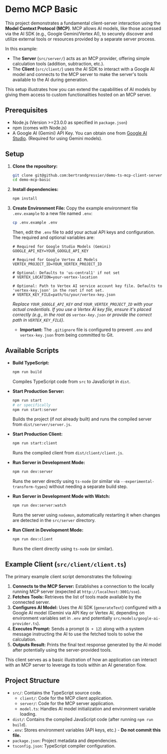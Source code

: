 # Demo MCP Basic

This project demonstrates a fundamental client-server interaction using the **Model Context Protocol (MCP)**. MCP allows AI models, like those accessed via the AI SDK (e.g., Google Gemini/Vertex AI), to securely discover and utilize external tools or resources provided by a separate server process.

In this example:

- The **Server** (`src/server/`) acts as an MCP provider, offering simple calculation tools (addition, subtraction, etc.).
- The **Client** (`src/client/`) uses the AI SDK to interact with a Google AI model and connects to the MCP server to make the server's tools available to the AI during generation.

This setup illustrates how you can extend the capabilities of AI models by giving them access to custom functionalities hosted on an MCP server.

## Prerequisites

- Node.js (Version >=23.0.0 as specified in `package.json`)
- npm (comes with Node.js)
- A Google AI (Gemini) API Key. You can obtain one from [Google AI Studio](https://aistudio.google.com/). (Required for using Gemini models).

## Setup

1.  **Clone the repository:**

    ```bash
    git clone git@github.com:bertrandgressier/demo-ts-mcp-client-server.git
    cd demo-mcp-basic
    ```

2.  **Install dependencies:**

    ```bash
    npm install
    ```

3.  **Create Environment File:**
    Copy the example environment file `.env.example` to a new file named `.env`:

    ```bash
    cp .env.example .env
    ```

    Then, edit the `.env` file to add your actual API keys and configuration. The required and optional variables are:

    ```dotenv
    # Required for Google Studio Models (Gemini)
    GOOGLE_API_KEY=YOUR_GOOGLE_API_KEY

    # Required for Google Vertex AI Models
    VERTEX_PROJECT_ID=YOUR_VERTEX_PROJECT_ID

    # Optional: Defaults to 'us-central1' if not set
    # VERTEX_LOCATION=your-vertex-location

    # Optional: Path to Vertex AI service account key file. Defaults to 'vertex-key.json' in the root if not set.
    # VERTEX_KEY_FILE=path/to/your/vertex-key.json
    ```

    _Replace `YOUR_GOOGLE_API_KEY` and `YOUR_VERTEX_PROJECT_ID` with your actual credentials._
    _If you use a Vertex AI key file, ensure it's placed correctly (e.g., in the root as `vertex-key.json` or provide the correct path in `VERTEX_KEY_FILE`)._

    - **Important:** The `.gitignore` file is configured to prevent `.env` and `vertex-key.json` from being committed to Git.

## Available Scripts

- **Build TypeScript:**

  ```bash
  npm run build
  ```

  Compiles TypeScript code from `src` to JavaScript in `dist`.

- **Start Production Server:**

  ```bash
  npm run start
  # or specifically
  npm run start:server
  ```

  Builds the project (if not already built) and runs the compiled server from `dist/server/server.js`.

- **Start Production Client:**

  ```bash
  npm run start:client
  ```

  Runs the compiled client from `dist/client/client.js`.

- **Run Server in Development Mode:**

  ```bash
  npm run dev:server
  ```

  Runs the server directly using `ts-node` (or similar via `--experimental-transform-types`) without needing a separate build step.

- **Run Server in Development Mode with Watch:**

  ```bash
  npm run dev:server:watch
  ```

  Runs the server using `nodemon`, automatically restarting it when changes are detected in the `src/server` directory.

- **Run Client in Development Mode:**
  ```bash
  npm run dev:client
  ```
  Runs the client directly using `ts-node` (or similar).

## Example Client (`src/client/client.ts`)

The primary example client script demonstrates the following:

1.  **Connects to the MCP Server:** Establishes a connection to the locally running MCP server (expected at `http://localhost:3001/sse`).
2.  **Fetches Tools:** Retrieves the list of tools made available by the connected server.
3.  **Configures AI Model:** Uses the AI SDK (`generateText`) configured with a Google AI model (Gemini via API Key or Vertex AI, depending on environment variables set in `.env` and potentially `src/models/google-ai-provider.ts`).
4.  **Executes Prompt:** Sends a prompt (`6 + 12`) along with a system message instructing the AI to use the fetched tools to solve the calculation.
5.  **Outputs Result:** Prints the final text response generated by the AI model after potentially using the server-provided tools.

This client serves as a basic illustration of how an application can interact with an MCP server to leverage its tools within an AI generation flow.

## Project Structure

- `src/`: Contains the TypeScript source code.
  - `client/`: Code for the MCP client application.
  - `server/`: Code for the MCP server application.
  - `model.ts`: Handles AI model initialization and environment variable loading.
- `dist/`: Contains the compiled JavaScript code (after running `npm run build`).
- `.env`: Stores environment variables (API keys, etc.) - **Do not commit this file.**
- `package.json`: Project metadata and dependencies.
- `tsconfig.json`: TypeScript compiler configuration.
